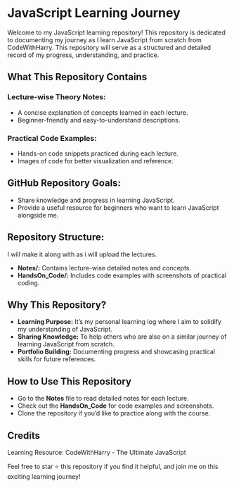 # JavaScript Learning Journey

Welcome to my JavaScript learning repository! This repository is dedicated to documenting my journey as I learn JavaScript from scratch from CodeWithHarry. This repository will serve as a structured and detailed record of my progress, understanding, and practice.

## What This Repository Contains

### Lecture-wise Theory Notes:
- A concise explanation of concepts learned in each lecture.
- Beginner-friendly and easy-to-understand descriptions.

### Practical Code Examples:
- Hands-on code snippets practiced during each lecture.
- Images of code for better visualization and reference.

## GitHub Repository Goals:
- Share knowledge and progress in learning JavaScript.
- Provide a useful resource for beginners who want to learn JavaScript alongside me.

## Repository Structure:

I will make it along with as i will upload the lectures.

- **Notes/:** Contains lecture-wise detailed notes and concepts.
- **HandsOn_Code/:** Includes code examples with screenshots of practical coding.

## Why This Repository?

- **Learning Purpose:** It’s my personal learning log where I aim to solidify my understanding of JavaScript.
- **Sharing Knowledge:** To help others who are also on a similar journey of learning JavaScript from scratch.
- **Portfolio Building:** Documenting progress and showcasing practical skills for future references.
  
## How to Use This Repository

- Go to the **Notes** file to read detailed notes for each lecture.
- Check out the **HandsOn_Code** for code examples and screenshots.
- Clone the repository if you’d like to practice along with the course.

## Credits
Learning Resource: CodeWithHarry - The Ultimate JavaScript 

Feel free to star ⭐ this repository if you find it helpful, and join me on this exciting learning journey!

